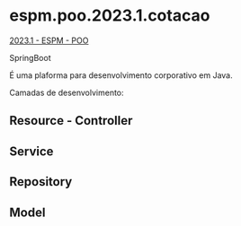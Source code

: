 # espm.poo.2023.1.cotacao

[2023.1 - ESPM - POO](https://github.com/hsandmann/espm.poo.2023.1/)

SpringBoot

É uma plaforma para desenvolvimento corporativo em Java.

Camadas de desenvolvimento:

Resource - Controller
--

Service
--

Repository
--

Model
--
